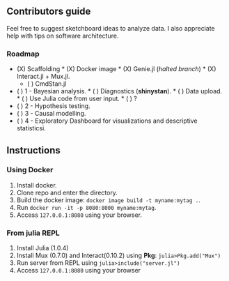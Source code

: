 ## Contributors guide
Feel free to suggest sketchboard ideas to analyze data. I also appreciate help with tips on software architecture.  

### Roadmap  

* (X) Scaffolding
        * (X) Docker image
        * (X) Genie.jl (*halted branch*)
        * (X) Interact.jl + Mux.jl.
	* ( ) CmdStan.jl
* ( ) 1 - Bayesian analysis.
        * ( ) Diagnostics (**shinystan**).
        * ( ) Data upload.
        * ( ) Use Julia code from user input.
        * ( ) ?
* ( ) 2 - Hypothesis testing.
* ( ) 3 - Causal modelling.
* ( ) 4 - Exploratory Dashboard for visualizations and descriptive statisticsi.

## Instructions  
### Using Docker  
1. Install docker.
2. Clone repo and enter the directory.
3. Build the docker image: `docker image build -t myname:mytag .`.
4. Run `docker run -it -p 8080:8000 myname:mytag`.
5. Access `127.0.0.1:8080` using your browser.
 
### From julia REPL
1. Install Julia (1.0.4) 
2. Install Mux (0.7.0) and Interact(0.10.2) using **Pkg**: `julia>Pkg.add("Mux")`  
3. Run server from REPL using `julia>include("server.jl")`  
4. Access `127.0.0.1:8080` using your browser                                             
